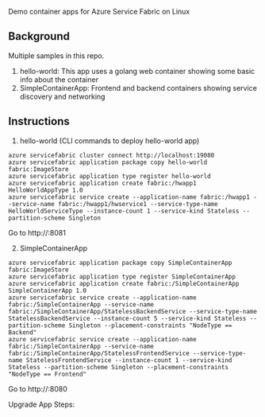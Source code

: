 Demo container apps for Azure Service Fabric on Linux

## Background
Multiple samples in this repo. 

1. hello-world: This app uses a golang web container showing some basic info about the container
2. SimpleContainerApp: Frontend and backend containers showing service discovery and networking

## Instructions

1. hello-world (CLI commands to deploy hello-world app)
  ```
  azure servicefabric cluster connect http://localhost:19080
  azure servicefabric application package copy hello-world fabric:ImageStore
  azure servicefabric application type register hello-world
  azure servicefabric application create fabric:/hwapp1 HelloWorldAppType 1.0
  azure servicefabric service create --application-name fabric:/hwapp1 --service-name fabric:/hwapp1/hwservice1 --service-type-name HelloWorldServiceType --instance-count 1 --service-kind Stateless --partition-scheme Singleton
  ```

  Go to http://<frontend public-ip>:8081

2. SimpleContainerApp 
  ```
  azure servicefabric application package copy SimpleContainerApp fabric:ImageStore
  azure servicefabric application type register SimpleContainerApp
  azure servicefabric application create fabric:/SimpleContainerApp SimpleContainerApp 1.0
  azure servicefabric service create --application-name fabric:/SimpleContainerApp --service-name fabric:/SimpleContainerApp/StatelessBackendService --service-type-name StatelessBackendService --instance-count 5 --service-kind Stateless --partition-scheme Singleton --placement-constraints "NodeType == Backend"
  azure servicefabric service create --application-name fabric:/SimpleContainerApp --service-name fabric:/SimpleContainerApp/StatelessFrontendService --service-type-name StatelessFrontendService --instance-count 1 --service-kind Stateless --partition-scheme Singleton --placement-constraints "NodeType == Frontend"
  ```

  Go to http://<frontend public-ip>:8080 

  Upgrade App Steps:
  

